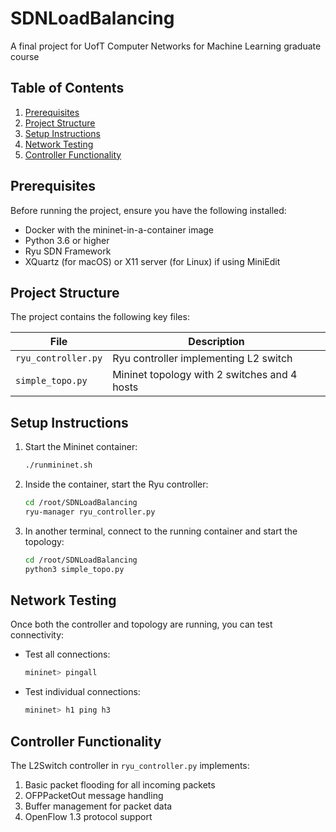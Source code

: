 # SDNLoadBalancing
A final project for UofT Computer Networks for Machine Learning graduate course

## Table of Contents

1. [Prerequisites](#prerequisites)
2. [Project Structure](#project-structure)
3. [Setup Instructions](#setup-instructions)
4. [Network Testing](#network-testing)
5. [Controller Functionality](#controller-functionality)
## Prerequisites

Before running the project, ensure you have the following installed:

- Docker with the mininet-in-a-container image
- Python 3.6 or higher
- Ryu SDN Framework
- XQuartz (for macOS) or X11 server (for Linux) if using MiniEdit

## Project Structure

The project contains the following key files:

| File                | Description                                  |
| ------------------- | -------------------------------------------- |
| `ryu_controller.py` | Ryu controller implementing L2 switch        |
| `simple_topo.py`    | Mininet topology with 2 switches and 4 hosts |

## Setup Instructions

1. Start the Mininet container:

   ```bash
   ./runmininet.sh
   ```

2. Inside the container, start the Ryu controller:

   ```bash
   cd /root/SDNLoadBalancing
   ryu-manager ryu_controller.py
   ```

3. In another terminal, connect to the running container and start the topology:
   ```bash
   cd /root/SDNLoadBalancing
   python3 simple_topo.py
   ```

## Network Testing

Once both the controller and topology are running, you can test connectivity:

- Test all connections:

  ```bash
  mininet> pingall
  ```

- Test individual connections:
  ```bash
  mininet> h1 ping h3
  ```

## Controller Functionality

The L2Switch controller in `ryu_controller.py` implements:

1. Basic packet flooding for all incoming packets
2. OFPPacketOut message handling
3. Buffer management for packet data
4. OpenFlow 1.3 protocol support
